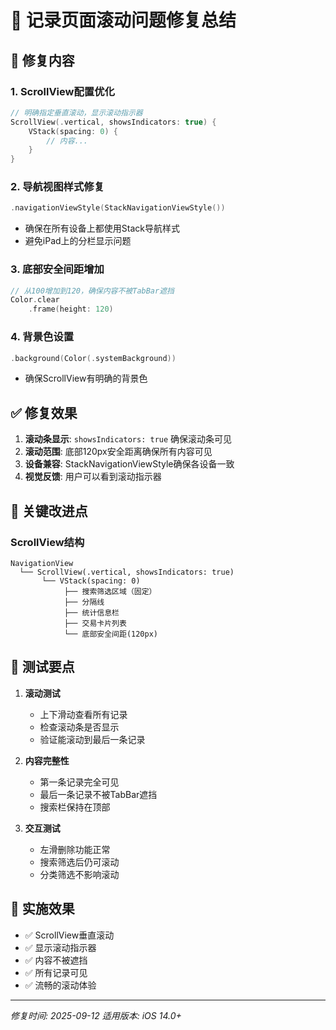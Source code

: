 # 📱 记录页面滚动问题修复总结

## 🔧 修复内容

### 1. **ScrollView配置优化**
```swift
// 明确指定垂直滚动，显示滚动指示器
ScrollView(.vertical, showsIndicators: true) {
    VStack(spacing: 0) {
        // 内容...
    }
}
```

### 2. **导航视图样式修复**
```swift
.navigationViewStyle(StackNavigationViewStyle())
```
- 确保在所有设备上都使用Stack导航样式
- 避免iPad上的分栏显示问题

### 3. **底部安全间距增加**
```swift
// 从100增加到120，确保内容不被TabBar遮挡
Color.clear
    .frame(height: 120)
```

### 4. **背景色设置**
```swift
.background(Color(.systemBackground))
```
- 确保ScrollView有明确的背景色

## ✅ 修复效果

1. **滚动条显示**: `showsIndicators: true` 确保滚动条可见
2. **滚动范围**: 底部120px安全距离确保所有内容可见
3. **设备兼容**: StackNavigationViewStyle确保各设备一致
4. **视觉反馈**: 用户可以看到滚动指示器

## 🎯 关键改进点

### ScrollView结构
```
NavigationView
  └── ScrollView(.vertical, showsIndicators: true)
       └── VStack(spacing: 0)
            ├── 搜索筛选区域（固定）
            ├── 分隔线
            ├── 统计信息栏
            ├── 交易卡片列表
            └── 底部安全间距(120px)
```

## 📱 测试要点

1. **滚动测试**
   - 上下滑动查看所有记录
   - 检查滚动条是否显示
   - 验证能滚动到最后一条记录

2. **内容完整性**
   - 第一条记录完全可见
   - 最后一条记录不被TabBar遮挡
   - 搜索栏保持在顶部

3. **交互测试**
   - 左滑删除功能正常
   - 搜索筛选后仍可滚动
   - 分类筛选不影响滚动

## 🚀 实施效果

- ✅ ScrollView垂直滚动
- ✅ 显示滚动指示器
- ✅ 内容不被遮挡
- ✅ 所有记录可见
- ✅ 流畅的滚动体验

---

*修复时间: 2025-09-12*
*适用版本: iOS 14.0+*